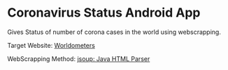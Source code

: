 # Coronavirus Status Android App

Gives Status of number of corona cases in the world using webscrapping.

Target Website: [Worldometers](https://www.worldometers.info/coronavirus/)

WebScrapping Method: [jsoup: Java HTML Parser](https://jsoup.org/)
